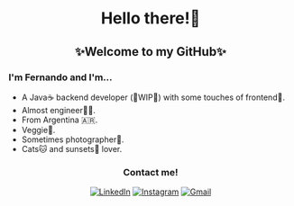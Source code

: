 <h1  align="center"> Hello there!👋 </h1>
<h2  align="center">✨Welcome to my GitHub✨</h2>
<h3>I'm Fernando and I'm...</h3>
<ul>
  <li>A Java☕ backend developer (🚧WIP🚧) with some touches of frontend🎨.</li>  
  <li>Almost engineer👷‍⚡.</li>
  <li>From Argentina 🇦🇷.</li>
  <li>Veggie🥑.</li>
  <li>Sometimes photographer📸.</li>
  <li>Cats🐱 and sunsets🌆 lover.</li>
</ul>  
<h3 align="center">Contact me!</h3>
<p align="center">
<a href="https://linkedin.com/in/carlos-fernando-maciel-" target= "_blank"><img alt="LinkedIn" src="https://img.shields.io/badge/LinkedIn-0077B5?style=for-the-badge&logo=linkedin&logoColor=white"></a> 
<a href="https://instagram.com/fercuche" target= "_blank" rel="noreferrer noopener"><img alt="Instagram" src="https://img.shields.io/badge/Instagram-E4405F?style=for-the-badge&logo=instagram&logoColor=white"></a>
<a href = "mailto: fernandomaciel.job@gmail.com" target= "_blank"><img alt="Gmail" src="https://img.shields.io/badge/Gmail-D14836?style=for-the-badge&logo=gmail&logoColor=white"></a>
</p>
